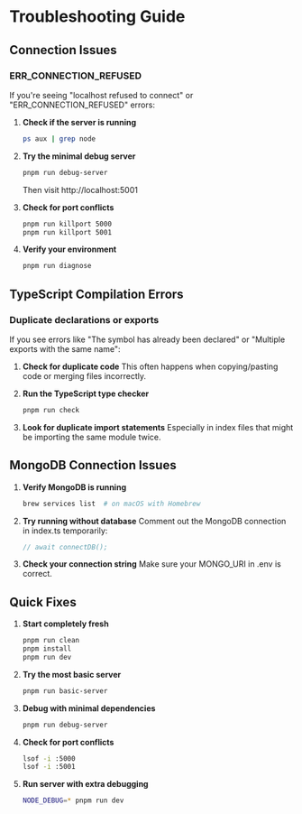 # Troubleshooting Guide

## Connection Issues

### ERR_CONNECTION_REFUSED

If you're seeing "localhost refused to connect" or "ERR_CONNECTION_REFUSED" errors:

1. **Check if the server is running**

   ```bash
   ps aux | grep node
   ```

2. **Try the minimal debug server**

   ```bash
   pnpm run debug-server
   ```

   Then visit http://localhost:5001

3. **Check for port conflicts**

   ```bash
   pnpm run killport 5000
   pnpm run killport 5001
   ```

4. **Verify your environment**
   ```bash
   pnpm run diagnose
   ```

## TypeScript Compilation Errors

### Duplicate declarations or exports

If you see errors like "The symbol has already been declared" or "Multiple exports with the same name":

1. **Check for duplicate code**
   This often happens when copying/pasting code or merging files incorrectly.

2. **Run the TypeScript type checker**

   ```bash
   pnpm run check
   ```

3. **Look for duplicate import statements**
   Especially in index files that might be importing the same module twice.

## MongoDB Connection Issues

1. **Verify MongoDB is running**

   ```bash
   brew services list  # on macOS with Homebrew
   ```

2. **Try running without database**
   Comment out the MongoDB connection in index.ts temporarily:

   ```typescript
   // await connectDB();
   ```

3. **Check your connection string**
   Make sure your MONGO_URI in .env is correct.

## Quick Fixes

1. **Start completely fresh**

   ```bash
   pnpm run clean
   pnpm install
   pnpm run dev
   ```

2. **Try the most basic server**

   ```bash
   pnpm run basic-server
   ```

3. **Debug with minimal dependencies**

   ```bash
   pnpm run debug-server
   ```

4. **Check for port conflicts**

   ```bash
   lsof -i :5000
   lsof -i :5001
   ```

5. **Run server with extra debugging**
   ```bash
   NODE_DEBUG=* pnpm run dev
   ```
